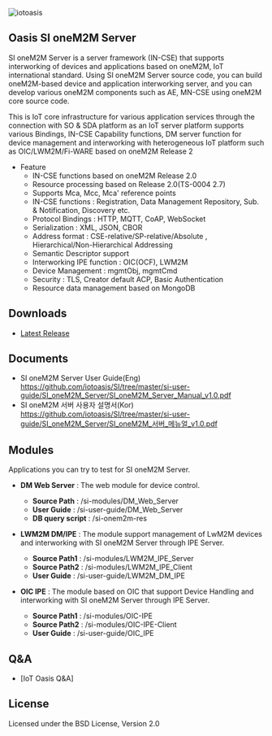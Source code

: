 ![iotoasis](https://github.com/iotoasis/SO/blob/master/logo_oasis_m.png)


## Oasis SI oneM2M Server

SI oneM2M Server is a server framework (IN-CSE) that supports interworking of devices and applications based on oneM2M, IoT international standard. Using SI oneM2M Server source code, you can build oneM2M-based device and application interworking server, and you can develop various oneM2M components such as AE, MN-CSE using oneM2M core source code.

This is IoT core infrastructure for various application services through the connection with SO & SDA platform as an IoT server platform supports various Bindings, IN-CSE Capability functions, DM server function for device management and interworking with heterogeneous IoT platform such as OIC/LWM2M/Fi-WARE based on oneM2M Release 2



 - Feature
   -	IN-CSE functions based on oneM2M Release 2.0
   -	Resource processing based on Release 2.0(TS-0004 2.7)
   -	Supports Mca, Mcc, Mca' reference points
   -	IN-CSE functions : Registration, Data Management Repository, Sub. & Notification, Discovery etc.
   -	Protocol Bindings : HTTP, MQTT, CoAP, WebSocket
   -	Serialization : XML, JSON, CBOR
   -	Address format : CSE-relative/SP-relative/Absolute  , Hierarchical/Non-Hierarchical Addressing
   -	Semantic Descriptor support
   -	Interworking IPE function : OIC(OCF), LWM2M
   -	Device Management  : mgmtObj, mgmtCmd 
   -	Security : TLS, Creator default ACP, Basic Authentication
   -	Resource data management based on MongoDB



## Downloads
 - [Latest Release](https://github.com/iotoasis/SI/releases/)




## Documents
 - SI oneM2M Server User Guide(Eng)
     https://github.com/iotoasis/SI/tree/master/si-user-guide/SI_oneM2M_Server/SI_oneM2M_Server_Manual_v1.0.pdf
 - SI oneM2M 서버 사용자 설명서(Kor)
     https://github.com/iotoasis/SI/tree/master/si-user-guide/SI_oneM2M_Server/SI_oneM2M_서버_메뉴얼_v1.0.pdf




## Modules
Applications you can try to test for SI oneM2M Server.

- **DM Web Server** : The web module for device control.
  - **Source Path** : /si-modules/DM_Web_Server
  - **User Guide** : /si-user-guide/DM_Web_Server
  - **DB query script** : /si-onem2m-res
  
- **LWM2M DM/IPE** : The module support management of LwM2M devices and interworking with SI oneM2M Server through IPE Server.
  - **Source Path1** : /si-modules/LWM2M_IPE_Server
  - **Source Path2** : /si-modules/LWM2M_IPE_Client
  - **User Guide** : /si-user-guide/LWM2M_DM_IPE
  
- **OIC IPE** : The module based on OIC that support Device Handling and interworking with SI oneM2M Server through IPE Server.
  - **Source Path1** : /si-modules/OIC-IPE
  - **Source Path2** : /si-modules/OIC-IPE-Client
  - **User Guide** : /si-user-guide/OIC_IPE
  



## Q&A
 - [IoT Oasis Q&A]




## License
Licensed under the BSD License, Version 2.0


